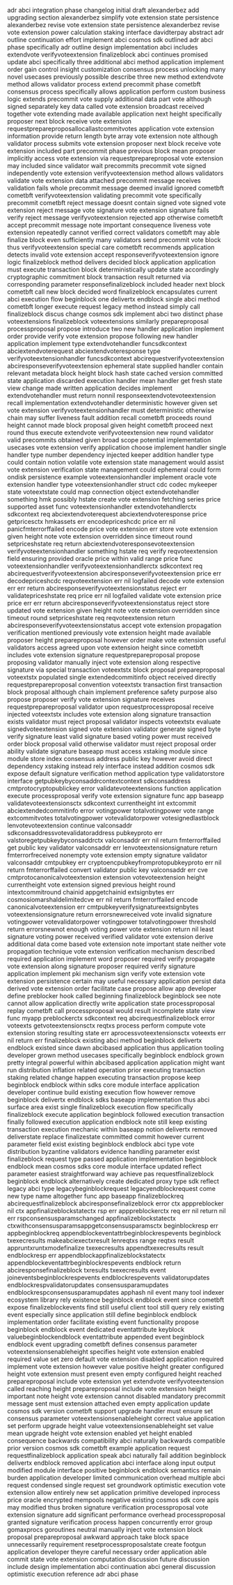 adr abci integration phase changelog initial draft alexanderbez add upgrading section alexanderbez simplify vote extension state persistence alexanderbez revise vote extension state persistence alexanderbez revise vote extension power calculation staking interface davidterpay abstract adr outline continuation effort implement abci cosmos sdk outlined adr abci phase specifically adr outline design implementation abci includes extendvote verifyvoteextension finalizeblock abci continues promised update abci specifically three additional abci method application implement order gain control insight customization consensus process unlocking many novel usecases previously possible describe three new method extendvote method allows validator process extend precommit phase cometbft consensus process specifically allows application perform custom business logic extends precommit vote supply additional data part vote although signed separately key data called vote extension broadcast received together vote extending made available application next height specifically proposer next block receive vote extension requestprepareproposallocallastcommitvotes application vote extension information provide return length byte array vote extension note although validator process submits vote extension proposer next block receive vote extension included part precommit phase previous block mean proposer implicitly access vote extension via requestprepareproposal vote extension may included since validator wait precommits precommit vote signed independently vote extension verifyvoteextension method allows validators validate vote extension data attached precommit message receives validation fails whole precommit message deemed invalid ignored cometbft cometbft verifyvoteextension validating precommit vote specifically precommit cometbft reject message doesnt contain signed vote signed vote extension reject message vote signature vote extension signature fails verify reject message verifyvoteextension rejected app otherwise cometbft accept precommit message note important consequence liveness vote extension repeatedly cannot verified correct validators cometbft may able finalize block even sufficiently many validators send precommit vote block thus verifyvoteextension special care cometbft recommends application detects invalid vote extension accept responseverifyvoteextension ignore logic finalizeblock method delivers decided block application application must execute transaction block deterministically update state accordingly cryptographic commitment block transaction result returned via corresponding parameter responsefinalizeblock included header next block cometbft call new block decided word finalizeblock encapsulates current abci execution flow beginblock one delivertx endblock single abci method cometbft longer execute request legacy method instead simply call finalizeblock discus change cosmos sdk implement abci two distinct phase voteextensions finalizeblock voteextensions similarly prepareproposal processproposal propose introduce two new handler application implement order provide verify vote extension propose following new handler application implement type extendvotehandler funcsdkcontext abciextendvoterequest abciextendvoteresponse type verifyvoteextensionhandler funcsdkcontext abcirequestverifyvoteextension abciresponseverifyvoteextension ephemeral state supplied handler contain relevant metadata block height block hash state cached version committed state application discarded execution handler mean handler get fresh state view change made written application decides implement extendvotehandler must return nonnil responseextendvotevoteextension recall implementation extendvotehandler deterministic however given set vote extension verifyvoteextensionhandler must deterministic otherwise chain may suffer liveness fault addition recall cometbft proceeds round height cannot made block proposal given height cometbft proceed next round thus execute extendvote verifyvoteextension new round validator valid precommits obtained given broad scope potential implementation usecases vote extension verify application choose implement handler single handler type number dependency injected keeper addition handler type could contain notion volatile vote extension state management would assist vote extension verification state management could ephemeral could form ondisk persistence example voteextensionhandler implement oracle vote extension handler type voteextensionhandler struct cdc codec mykeeper state voteextstate could map connection object extendvotehandler something hmk possibly hstate create vote extension fetching series price supported asset func voteextensionhandler extendvotehandlerctx sdkcontext req abciextendvoterequest abciextendvoteresponse price getpricesctx hmkassets err encodepriceshcdc price err nil panicfmterrorffailed encode price vote extension err store vote extension given height note vote extension overridden since timeout round setpriceshstate req return abciextendvoteresponsevoteextension verifyvoteextensionhandler something hstate req verify reqvoteextension field ensuring provided oracle price within valid range price func voteextensionhandler verifyvoteextensionhandlerctx sdkcontext req abcirequestverifyvoteextension abciresponseverifyvoteextension price err decodepriceshcdc reqvoteextension err nil logfailed decode vote extension err err return abciresponseverifyvoteextensionstatus reject err validatepriceshstate req price err nil logfailed validate vote extension price price err err return abciresponseverifyvoteextensionstatus reject store updated vote extension given height note vote extension overridden since timeout round setpriceshstate req reqvoteextension return abciresponseverifyvoteextensionstatus accept vote extension propagation verification mentioned previously vote extension height made available proposer height prepareproposal however order make vote extension useful validators access agreed upon vote extension height since cometbft includes vote extension signature requestprepareproposal propose proposing validator manually inject vote extension along respective signature via special transaction voteextstx block proposal prepareproposal voteextstx populated single extendedcommitinfo object received directly requestprepareproposal convention voteextstx transaction first transaction block proposal although chain implement preference safety purpose also propose proposer verify vote extension signature receives requestprepareproposal validator upon requestprocessproposal receive injected voteextstx includes vote extension along signature transaction exists validator must reject proposal validator inspects voteextstx evaluate signedvoteextension signed vote extension validator generate signed byte verify signature least valid signature based voting power must received order block proposal valid otherwise validator must reject proposal order ability validate signature baseapp must access xstaking module since module store index consensus address public key however avoid direct dependency xstaking instead rely interface instead addition cosmos sdk expose default signature verification method application type validatorstore interface getpubkeybyconsaddrcontextcontext sdkconsaddress cmtprotocryptopublickey error validatevoteextensions function application execute processproposal verify vote extension signature func app baseapp validatevoteextensionsctx sdkcontext currentheight int extcommit abciextendedcommitinfo error votingpower totalvotingpower vote range extcommitvotes totalvotingpower votevalidatorpower votesignedlastblock lenvotevoteextension continue valconsaddr sdkconsaddressvotevalidatoraddress pubkeyproto err valstoregetpubkeybyconsaddrctx valconsaddr err nil return fmterrorffailed get public key validator valconsaddr err lenvoteextensionsignature return fmterrorfreceived nonempty vote extension empty signature validator valconsaddr cmtpubkey err cryptoencpubkeyfromprotopubkeyproto err nil return fmterrorffailed convert validator public key valconsaddr err cve cmtprotocanonicalvoteextension extension votevoteextension height currentheight vote extension signed previous height round intextcommitround chainid appgetchainid extsignbytes err cosmosiomarshaldelimitedcve err nil return fmterrorffailed encode canonicalvoteextension err cmtpubkeyverifysignatureextsignbytes voteextensionsignature return errorsnewreceived vote invalid signature votingpower votevalidatorpower votingpower totalvotingpower threshold return errorsnewnot enough voting power vote extension return nil least signature voting power received verified validator vote extension derive additional data come based vote extension note important state neither vote propagation technique vote extension verification mechanism described required application implement word proposer required verify propagate vote extension along signature proposer required verify signature application implement pki mechanism sign verify vote extension vote extension persistence certain may useful necessary application persist data derived vote extension order facilitate case propose allow app developer define preblocker hook called beginning finalizeblock beginblock see note cannot allow application directly write application state processproposal replay cometbft call processproposal would result incomplete state view func myapp preblockerctx sdkcontext req abcirequestfinalizeblock error voteexts getvoteextensionsctx reqtxs process perform compute vote extension storing resulting state err aprocessvoteextensionsctx voteexts err nil return err finalizeblock existing abci method beginblock delivertx endblock existed since dawn abcibased application thus application tooling developer grown method usecases specifically beginblock endblock grown pretty integral powerful within abcibased application application might want run distribution inflation related operation prior executing transaction staking related change happen executing transaction propose keep beginblock endblock within sdks core module interface application developer continue build existing execution flow however remove beginblock delivertx endblock sdks baseapp implementation thus abci surface area exist single finalizeblock execution flow specifically finalizeblock execute application beginblock followed execution transaction finally followed execution application endblock note still keep existing transaction execution mechanic within baseapp notion delivertx removed deliverstate replace finalizestate committed commit however current parameter field exist existing beginblock endblock abci type vote distribution byzantine validators evidence handling parameter exist finalizeblock request type passed application implementation beginblock endblock mean cosmos sdks core module interface updated reflect parameter easiest straightforward way achieve pas requestfinalizeblock beginblock endblock alternatively create dedicated proxy type sdk reflect legacy abci type legacybeginblockrequest legacyendblockrequest come new type name altogether func app baseapp finalizeblockreq abcirequestfinalizeblock abciresponsefinalizeblock error ctx apppreblocker nil ctx appfinalizeblockstatectx rsp err apppreblockerctx req err nil return nil err rspconsensusparamschanged appfinalizeblockstatectx ctxwithconsensusparamsappgetconsensusparamsctx beginblockresp err appbeginblockreq appendblockeventattrbeginblockrespevents beginblock txexecresults makeabciexectxresult lenreqtxs range reqtxs result appruntxruntxmodefinalize txexecresults appendtxexecresults result endblockresp err appendblockappfinalizeblockstatectx appendblockeventattrbeginblockrespevents endblock return abciresponsefinalizeblock txresults txexecresults event joineventsbeginblockrespevents endblockrespevents validatorupdates endblockrespvalidatorupdates consensusparamupdates endblockrespconsensusparamupdates apphash nil event many tool indexer ecosystem library rely existence beginblock endblock event since cometbft expose finalizeblockevents find still useful client tool still query rely existing event especially since application still define beginblock endblock implementation order facilitate existing event functionality propose beginblock endblock event dedicated eventattribute keyblock valuebeginblockendblock eventattribute appended event beginblock endblock event upgrading cometbft defines consensus parameter voteextensionsenableheight specifies height vote extension enabled required value set zero default vote extension disabled application required implement vote extension however value positive height greater configured height vote extension must present even empty configured height reached prepareproposal include vote extension yet extendvote verifyvoteextension called reaching height prepareproposal include vote extension height important note height vote extension cannot disabled mandatory precommit message sent must extension attached even empty application update cosmos sdk version cometbft support upgrade handler must ensure set consensus parameter voteextensionsenableheight correct value application set perform upgrade height value voteextensionsenableheight set value mean upgrade height vote extension enabled yet height enabled consequence backwards compatibility abci naturally backwards compatible prior version cosmos sdk cometbft example application request requestfinalizeblock application speak abci naturally fail addition beginblock delivertx endblock removed application abci interface along input output modified module interface positive beginblock endblock semantics remain burden application developer limited communication overhead multiple abci request condensed single request set groundwork optimistic execution vote extension allow entirely new set application primitive developed inprocess price oracle encrypted mempools negative existing cosmos sdk core apis may modified thus broken signature verification processproposal vote extension signature add significant performance overhead processproposal granted signature verification process happen concurrently error group gomaxprocs goroutines neutral manually inject vote extension block proposal prepareproposal awkward approach take block space unnecessarily requirement resetprocessproposalstate create footgun application developer theyre careful necessary order application able commit state vote extension computation discussion future discussion include design implementation abci continuation abci general discussion optimistic execution reference adr abci phase